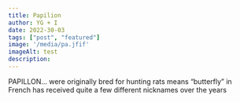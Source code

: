 ```yaml
---
title: Papilion
author: YG + I
date: 2022-30-03
tags: ["post", "featured"]
image: '/media/pa.jfif'
imageAlt: test
description: 
---
```

PAPILLON...
 were originally bred for hunting rats
means “butterfly” in French
has received quite a few different nicknames over the years